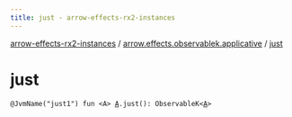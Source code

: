 ```yaml
---
title: just - arrow-effects-rx2-instances
---
```


[arrow-effects-rx2-instances](../index.html) / [arrow.effects.observablek.applicative](index.html) / [just](./just.html)

# just

`@JvmName("just1") fun <A> `[`A`](just.html#A)`.just(): ObservableK<`[`A`](just.html#A)`>`